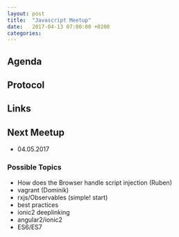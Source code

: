 ```yaml
---
layout: post
title:  "Javascript Meetup"
date:   2017-04-13 07:00:00 +0200
categories:
---
```


## Agenda

## Protocol

## Links

## Next Meetup

- 04.05.2017


### Possible Topics
- How does the Browser handle script injection (Ruben)
- vagrant (Dominik)
- rxjs/Observables (simple! start)
- best practices
- ionic2 deeplinking
- angular2/ionic2
- ES6/ES7
